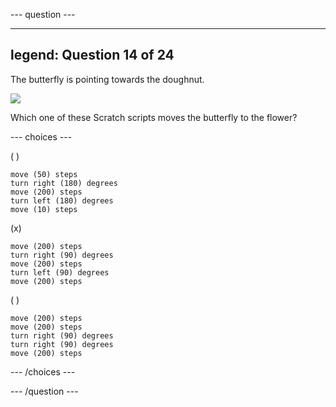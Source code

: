 --- question ---

---
legend: Question 14 of 24
---

The butterfly is pointing towards the doughnut.

![](images/butterfly.png)

Which one of these Scratch scripts moves the butterfly to the flower?

--- choices ---

( )
```blocks3
move (50) steps
turn right (180) degrees
move (200) steps
turn left (180) degrees
move (10) steps
```

(x) 
```blocks3
move (200) steps
turn right (90) degrees
move (200) steps
turn left (90) degrees
move (200) steps
```

( ) 
```blocks3
move (200) steps
move (200) steps
turn right (90) degrees
turn right (90) degrees
move (200) steps
```

--- /choices ---

--- /question ---
